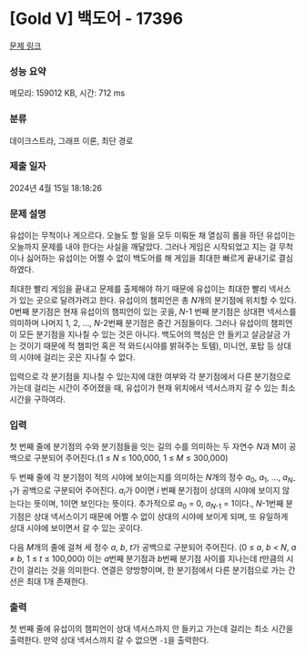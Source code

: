 # [Gold V] 백도어 - 17396 

[문제 링크](https://www.acmicpc.net/problem/17396) 

### 성능 요약

메모리: 159012 KB, 시간: 712 ms

### 분류

데이크스트라, 그래프 이론, 최단 경로

### 제출 일자

2024년 4월 15일 18:18:26

### 문제 설명

<p>유섭이는 무척이나 게으르다. 오늘도 할 일을 모두 미뤄둔 채 열심히 롤을 하던 유섭이는 오늘까지 문제를 내야 한다는 사실을 깨달았다. 그러나 게임은 시작되었고 지는 걸 무척이나 싫어하는 유섭이는 어쩔 수 없이 백도어를 해 게임을 최대한 빠르게 끝내기로 결심하였다.</p>

<p>최대한 빨리 게임을 끝내고 문제를 출제해야 하기 때문에 유섭이는 최대한 빨리 넥서스가 있는 곳으로 달려가려고 한다. 유섭이의 챔피언은 총 <em>N</em>개의 분기점에 위치할 수 있다. 0번째 분기점은 현재 유섭이의 챔피언이 있는 곳을, <em>N</em>-1 번째 분기점은 상대편 넥서스를 의미하며 나머지 1, 2, ..., <em>N</em>-2번째 분기점은 중간 거점들이다. 그러나 유섭이의 챔피언이 모든 분기점을 지나칠 수 있는 것은 아니다. 백도어의 핵심은 안 들키고 살금살금 가는 것이기 때문에 적 챔피언 혹은 적 와드(시야를 밝혀주는 토템), 미니언, 포탑 등 상대의 시야에 걸리는 곳은 지나칠 수 없다.</p>

<p>입력으로 각 분기점을 지나칠 수 있는지에 대한 여부와 각 분기점에서 다른 분기점으로 가는데 걸리는 시간이 주어졌을 때, 유섭이가 현재 위치에서 넥서스까지 갈 수 있는 최소 시간을 구하여라.</p>

### 입력 

 <p>첫 번째 줄에 분기점의 수와 분기점들을 잇는 길의 수를 의미하는 두 자연수 <em>N</em>과 M이 공백으로 구분되어 주어진다.(1 ≤ <em>N</em> ≤ 100,000, 1 ≤ <em>M</em> ≤ 300,000)</p>

<p>두 번째 줄에 각 분기점이 적의 시야에 보이는지를 의미하는 <em>N</em>개의 정수 <em>a</em><sub>0</sub>, <em>a</em><sub>1</sub>, ..., <em>a<sub>N</sub></em><sub>-1</sub>가 공백으로 구분되어 주어진다. <em>a<sub>i</sub></em>가 0이면 <em>i </em>번째 분기점이 상대의 시야에 보이지 않는다는 뜻이며, 1이면 보인다는 뜻이다. 추가적으로 <em>a</em><sub>0</sub> = 0, <em>a<sub>N</sub></em><sub>-1</sub> = 1이다., <em>N</em>-1번째 분기점은 상대 넥서스이기 때문에 어쩔 수 없이 상대의 시야에 보이게 되며, 또 유일하게 상대 시야에 보이면서 갈 수 있는 곳이다.</p>

<p>다음 <em>M</em>개의 줄에 걸쳐 세 정수 <em>a</em>, <em>b</em>, <em>t</em>가 공백으로 구분되어 주어진다. (0 ≤ <em>a</em>, <em>b</em> <em>< N</em>, <em>a</em> ≠ <em>b</em>, 1 ≤ <em>t</em> ≤ 100,000) 이는 <em>a</em>번째 분기점과 <em>b</em>번째 분기점 사이를 지나는데 <em>t</em>만큼의 시간이 걸리는 것을 의미한다. 연결은 양방향이며, 한 분기점에서 다른 분기점으로 가는 간선은 최대 1개 존재한다.</p>

### 출력 

 <p>첫 번째 줄에 유섭이의 챔피언이 상대 넥서스까지 안 들키고 가는데 걸리는 최소 시간을 출력한다. 만약 상대 넥서스까지 갈 수 없으면 <code>-1</code>을 출력한다.</p>

